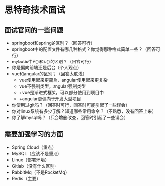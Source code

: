 # 思特奇技术面试

## 面试官问的一些问题

* springboot和spring的区别？（回答可行）
* springboot中的配置文件有哪几种格式？你觉得那种格式简单一些？（回答可行）
* mybatis中`#{}`和`${}`的区别？（回答可行）
* 你是偏向前端还是后台（个人观点）
* vue和angular的区别？（回答太肤浅）
  * vue使用起来更简单，angular使用起来更复杂
  * vue不强制类型，angular强制类型
  * +vue是渐进式框架，可以部分使用到项目中
  * +angular更偏向于开发大型项目
* 你使用过git吗？（回答时可行，回答时可能引起了一些误会）
* 你对linux系统有多少了解？知道哪些常用命令？（不熟悉，没有回答上来）
* 你了解mysql吗？（只会增删改查，回答时引起了一些误会）

## 需要加强学习的方面

* Spring Cloud（重点）
* MySQL（应该不是重点）
* Linux（部署环境）
* Gitlab（没有什么区别）
* RabbitMq（不是RocketMq）
* Redis（主要）

